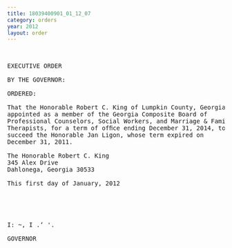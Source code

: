 ```yaml
---
title: 18039400901_01_12_07
category: orders
year: 2012
layout: order
---
```


<pre> 

EXECUTIVE ORDER

BY THE GOVERNOR:

ORDERED:

That the Honorable Robert C. King of Lumpkin County, Georgia, is
appointed as a member of the Georgia Composite Board of
Professional Counselors, Social Workers, and Marriage & Family
Therapists, for a term of ofﬁce ending December 31, 2014, to
succeed the Honorable Jan Ligon, whose term expired on
December 31, 2011.

The Honorable Robert C. King
345 Alex Drive
Dahlonega, Georgia 30533

This first day of January, 2012

  

  

I: ~, I .‘ '. 

GOVERNOR

</pre>
